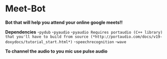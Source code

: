 # Meet-Bot

**Bot that will help you attend your online google meets!!**

**Dependencies**
 -`pydub`
 -`pyaudio`
    -`pyaudio Requires portaudio (C++ library) that you'll have to build from source (*http://portaudio.com/docs/v19-doxydocs/tutorial_start.html*)`
 -`speechrecognition`
 -`wave`

**To channel the audio to you mic use pulse audio**
